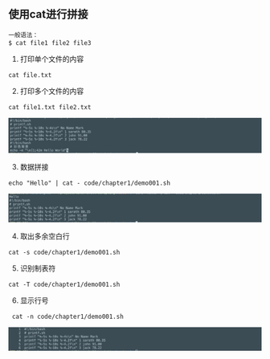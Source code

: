 ## 使用cat进行拼接
```
一般语法：
$ cat file1 file2 file3
```
1. 打印单个文件的内容
```
cat file.txt
```
2. 打印多个文件的内容
```
cat file1.txt file2.txt
```
![](../pic/cat1.png)

3. 数据拼接
```
echo "Hello" | cat - code/chapter1/demo001.sh
```
![](../pic/cat2.png)

4. 取出多余空白行
```
cat -s code/chapter1/demo001.sh
```
5. 识别制表符
```
cat -T code/chapter1/demo001.sh
```
6. 显示行号
```
 cat -n code/chapter1/demo001.sh
```
![](../pic/cat3.png)
